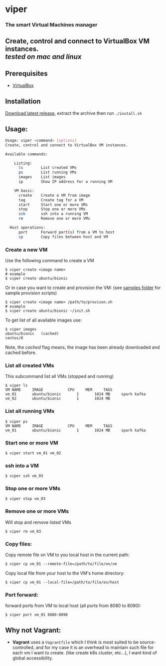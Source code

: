 # viper
### The smart Virtual Machines manager

Create, control and connect to VirtualBox VM instances.   
*tested on mac and linux*
----

## Prerequisites
* [VirtualBox](https://www.virtualbox.org/wiki/Downloads)

## Installation
[Download latest release](https://github.com/mhewedy/viper/releases/latest), extract the archive then run `./install.sh`

## Usage:

```bash
Usage: viper <command> [options]
Create, control and connect to VirtualBox VM instances.

Available commands:

    Listing:
      ls        List created VMs
      ps        List running VMs
      images    List images
      ip        Show IP address for a running VM

    VM basic:
      create    Create a VM from image
      tag       Create tag for a VM
      start     Start one or more VMs
      stop      Stop one or more VMs
      ssh       ssh into a running VM
      rm        Remove one or more VMs

  Host operations:
      port      Forward port(s) from a VM to host
      cp        Copy files between host and VM
```

### Create a new VM
Use the following command to create a VM

```
$ viper create <image name>
# example
$ viper create ubuntu/bionic
```
Or in case you want to create and provision the VM: (see [samples folder](https://github.com/mhewedy/viper/tree/master/samples/provision) for sample provision scripts)
```
$ viper create <image name> /path/to/provison.sh 
# example
$ viper create ubuntu/bionic ~/init.sh
```

To get list of all available images use:
```
$ viper images
ubuntu/bionic	(cached)
centos/8
```
Note, the *cached* flag means, the image has been already downloaded and cached before.

### List all created VMs
This subcommand list all VMs (stopped and running)
```
$ viper ls
VM NAME		IMAGE			CPU		MEM		TAGS
vm_01		ubuntu/bionic		1		1024 MB		spark kafka
vm_02		ubuntu/bionic		1		1024 MB
```

### List all running VMs
```
$ viper ps
VM NAME		IMAGE			CPU		MEM		TAGS
vm_01		ubuntu/bionic		1		1024 MB		spark kafka
```

### Start one or more VM
```
$ viper start vm_01 vm_02
```

### ssh into a VM
```
$ viper ssh vm_03
```

### Stop one or more VMs
```
$ viper stop vm_03
```

### Remove one or more VMs
Will stop and remove listed VMs
```
$ viper rm vm_03
```

### Copy files:
Copy remote file on VM to you local host in the current path:
```
$ viper cp vm_01 --remote-file=/path/to/file/on/vm
```

Copy local file from your host to the VM's home directory:
```
$ viper cp vm_01 --local-file=/path/to/file/on/host
```

### Port forward:
forward ports from VM to local host (all ports from 8080 to 8090):
```
$ viper port vm_01 8080-8090
```

## Why not Vagrant:

* **Vagrant** uses a `Vagrantfile` which I think is most suited to be source-controlled, and for my case it is an overhead to maintain such file for each vm I want to create. (like create k8s cluster, etc...), I want kind of global accessibility.
